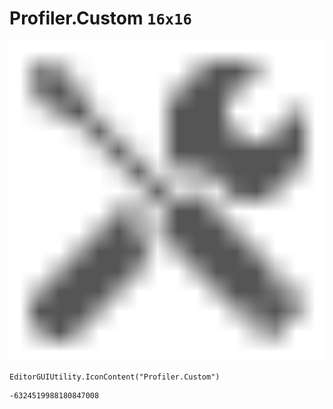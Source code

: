 # Profiler.Custom `16x16`
<img src="/img/Profiler.Custom.png" width=512 height=512>

``` CSharp
EditorGUIUtility.IconContent("Profiler.Custom")
```
```
-6324519988180847008
```
